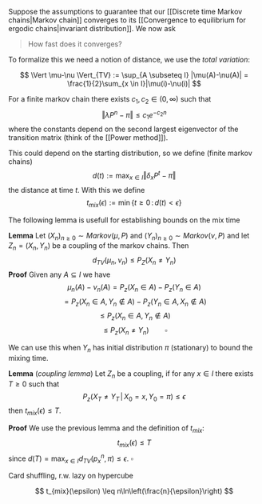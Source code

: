 Suppose the assumptions to guarantee that our [[Discrete time Markov chains|Markov chain]] converges to its [[Convergence to equilibrium for ergodic chains|invariant distribution]]. We now ask 
>
>How fast does it converges?


To formalize this we need a notion of distance, we use the _total variation_:

$$
\Vert \mu-\nu \Vert_{TV} := \sup_{A \subseteq I} |\mu(A)-\nu(A)| = \frac{1}{2}\sum_{x \in I}|\mu(i)-\nu(i)|
$$

For a finite markov chain there exists $c_1,c_2 \in (0, \infty)$ such that
$$
\Vert \lambda P^n - \pi \Vert \leq c_1 e^{-c_2n}
$$
where the constants depend on the second largest eigenvector of the transition matrix (think of the [[Power method]]).

This could depend on the starting distribution, so we define (finite markov chains)
$$
d(t) := \max_{x \in I}\Vert \delta_x P^t - \pi \Vert
$$
the distance at time $t$. With this we define
$$
t_{mix}(\epsilon) := \min\{t \geq 0\,:\, d(t) < \epsilon\}
$$

The following lemma is usefull for establishing bounds on the mix time

**Lemma**  Let $(X_n)_{n\geq 0} \sim Markov(\mu, P)$ and $(Y_n)_{n\geq 0} \sim Markov(\nu, P)$ and let $Z_n = (X_n,Y_n)$ be a coupling of the markov chains. 
Then
$$
d_{TV}(\mu_n, \nu_n) \leq P_Z(X_n \neq Y_n)
$$
**Proof** Given any $A \subseteq I$ we have
$$
\mu_n(A)- \nu_n(A) = P_z(X_n \in A) - P_z(Y_n \in A)
$$
$$
= P_z(X_n \in A, Y_n \notin A) - P_z(Y_n \in A, X_n \notin A)
$$
$$
\leq P_z(X_n \in A, Y_n \notin A)
$$
$$
\leq P_z(X_n \neq Y_n) \qquad \square
$$

We can use this when $Y_n$ has initial distribution $\pi$ (stationary) to bound the mixing time.

**Lemma** (_coupling lemma_) Let $Z_n$ be a coupling, if for any $x \in I$ there exists $T\geq 0$ such that
$$
P_z(X_T \neq Y_T\,|\, X_0 = x, \, Y_0 = \pi) \leq \epsilon
$$
then $t_{mix}(\epsilon) \leq T$.

**Proof** We use the previous lemma and the definition of $t_{mix}$:
$$
t_{mix}(\epsilon) \leq T
$$
since $d(T) = \max_{x \in I} d_{TV}(p_x^n, \pi) \leq \epsilon$. $\square$


Card shuffling, r.w. lazy on hypercube

$$
t_{mix}(\epsilon) \leq n\ln\left(\frac{n}{\epsilon}\right)
$$


